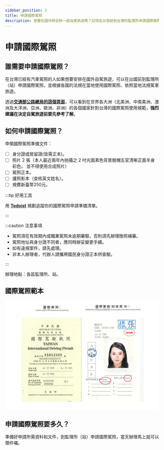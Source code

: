 ```yaml
---
sidebar_position: 3
title: 申請國際駕照
description: 想要在國外時安排一趟自駕旅遊嗎？記得在出發前到台灣的監理所申請國際駕照，才可以好好享受旅程喔！
---
```


# 申請國際駕照

## 誰需要申請國際駕照？

在台灣已經有汽車駕照的人如果想要安排在國外自駕旅遊，可以在出國前到監理所（站）申請國際駕照，並根據各國的法規在當地使用國際駕照、依照當地法規駕車旅遊。

透過[**交通部公路總局的這個頁面**](https://www.thb.gov.tw/News_Download.aspx?n=561&sms=12823)，可以看到在世界各大洲（北美洲、中南美洲、澳洲及大洋洲、亞洲、歐洲、非洲）的各個國家針對台灣的國際駕照使用規範，**強烈建議在決定自駕旅遊前要先參考了解**。

## 如何申請國際駕照？

申領國際駕照準備文件：
- [ ] 身分證或居留證(皆需正本)。
- [ ] 照片 2 張（本人最近兩年內拍攝之 2 吋光面素色背景脫帽五官清晰正面半身彩色， 並不得使用合成照片）
- [ ] 駕照正本。
- [ ] 護照影本（查核英文姓名）。
- [ ] 規費新臺幣250元。

:::tip 好用工具

用 [**Todoist**](https://get.todoist.io/3d1vczem1yso) 規劃追蹤你的國際駕照申請準備清單。

:::

:::caution 注意事項

- 駕照須在有效期內或職業駕照未逾期審驗，否則須先辦理換照補審。
- 駕照地址與身分證不同者，應同時辦妥變更手續。
- 如有違規案件，請先處理。
- 非本人辦理者，代辦人請攜帶國民身分證正本供查驗。 

:::

辦理地點：各區監理所、站。

## 國際駕照範本

![國際駕照範本](./international-driver-licesnse-sample.webp)

## 申請國際駕照要多久？

準備好申請所需資料和文件，到監理所（站）申請國際駕照，當天辦理馬上就可以領件囉。